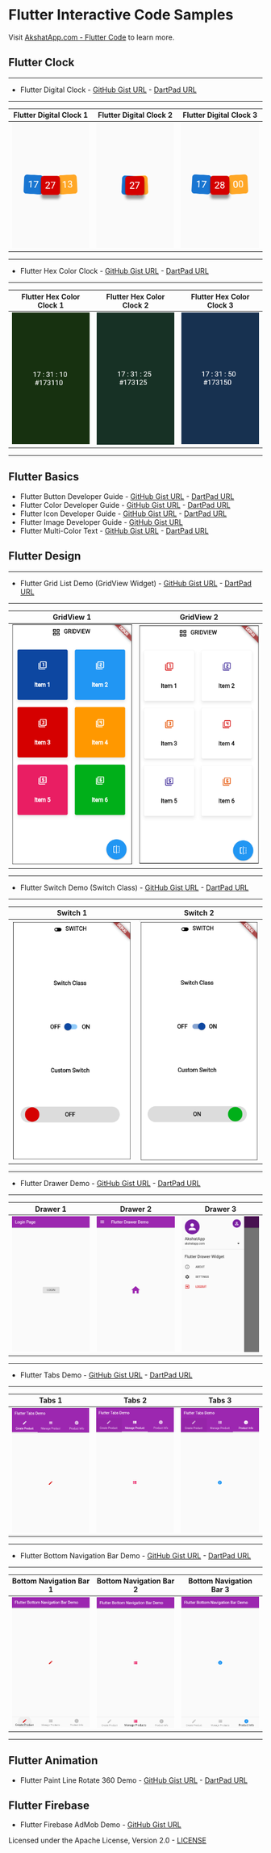 # Flutter Interactive Code Samples
Visit [AkshatApp.com - Flutter Code](https://www.akshatapp.com/tutorials/flutter-code) to learn more.

## Flutter Clock
___
* Flutter Digital Clock - [GitHub Gist URL](https://gist.github.com/akshatapp/97dcda32c91178e84995447c37e531c9) - [DartPad URL](https://dartpad.dev/embed-flutter.html?id=97dcda32c91178e84995447c37e531c9&theme=dark&run=true&split=60)
___
| Flutter Digital Clock 1| Flutter Digital Clock 2| Flutter Digital Clock 3|
| ------------- | ------------- | ------------- |
| ![Flutter Digital Clock 1](https://raw.githubusercontent.com/akshatapp/flutter-gist/master/images/digital-clock-1.png)  | ![Flutter Digital Clock 2](https://raw.githubusercontent.com/akshatapp/flutter-gist/master/images/digital-clock-2.png) | ![Flutter Digital Clock 3](https://raw.githubusercontent.com/akshatapp/flutter-gist/master/images/digital-clock-3.png)
___
* Flutter Hex Color Clock - [GitHub Gist URL](https://gist.github.com/akshatapp/483c4052470c0a42cad7c7b1a331bb9c) - [DartPad URL](https://dartpad.dev/embed-flutter.html?id=483c4052470c0a42cad7c7b1a331bb9c&theme=dark&run=true&split=60)
___
| Flutter Hex Color Clock 1| Flutter Hex Color Clock 2| Flutter Hex Color Clock 3|
| ------------- | ------------- | ------------- |
| ![Flutter Hex Color Clock 1](https://raw.githubusercontent.com/akshatapp/flutter-gist/master/images/hex-clock-1.png)  | ![Flutter Hex Color Clock 2](https://raw.githubusercontent.com/akshatapp/flutter-gist/master/images/hex-clock-2.png) | ![Flutter Hex Color Clock 3](https://raw.githubusercontent.com/akshatapp/flutter-gist/master/images/hex-clock-3.png)
___

## Flutter Basics
* Flutter Button Developer Guide - [GitHub Gist URL](https://gist.github.com/akshatapp/7dba96dd76f94263812bb93416895efa) - [DartPad URL](https://dartpad.dev/embed-flutter.html?id=7dba96dd76f94263812bb93416895efa&theme=dark&run=true&split=60)
* Flutter Color Developer Guide - [GitHub Gist URL](https://gist.github.com/akshatapp/f37f6fcb6d874b79132d11e584a8c0e1) - [DartPad URL](https://dartpad.dev/embed-flutter.html?id=f37f6fcb6d874b79132d11e584a8c0e1&theme=dark&run=true&split=60)
* Flutter Icon Developer Guide - [GitHub Gist URL](https://gist.github.com/akshatapp/6341e41d7c3508cdb36513c60c3fc2ef) - [DartPad URL](https://dartpad.dev/embed-flutter.html?id=6341e41d7c3508cdb36513c60c3fc2ef&theme=dark&run=true&split=60)
* Flutter Image Developer Guide - [GitHub Gist URL](https://gist.github.com/akshatapp/ca894079a1d9ba57c6b3ae97d5fc298f)
* Flutter Multi-Color Text - [GitHub Gist URL](https://gist.github.com/akshatapp/63fd5bbec6b3fc20ce4b62b8c9c0a485) - [DartPad URL](https://dartpad.dev/embed-flutter.html?id=63fd5bbec6b3fc20ce4b62b8c9c0a485&theme=dark&run=true&split=60)


## Flutter Design
___
* Flutter Grid List Demo (GridView Widget) - [GitHub Gist URL](https://gist.github.com/akshatapp/7f52763ccbc477afbdeb98ea24749826) - [DartPad URL](https://dartpad.dev/7f52763ccbc477afbdeb98ea24749826)
___
| GridView 1| GridView 2|
| ------------- | ------------- |
| ![GridView 1](https://raw.githubusercontent.com/akshatapp/flutter-gist/master/images/gridview-1.png)  | ![GridView 2](https://raw.githubusercontent.com/akshatapp/flutter-gist/master/images/gridview-2.png) |
___
* Flutter Switch Demo (Switch Class) - [GitHub Gist URL](https://gist.github.com/akshatapp/31dcf20034cfd0433f642f2e71ae5106) - [DartPad URL](https://dartpad.dev/31dcf20034cfd0433f642f2e71ae5106)
___
| Switch 1| Switch 2|
| ------------- | ------------- |
| ![Switch 1](https://raw.githubusercontent.com/akshatapp/flutter-gist/master/images/switch-1.png)  | ![Switch 2](https://raw.githubusercontent.com/akshatapp/flutter-gist/master/images/switch-2.png) |
___
* Flutter Drawer Demo - [GitHub Gist URL](https://gist.github.com/akshatapp/6b924cc50c2d7972796b99b305c30ddf) - [DartPad URL](https://dartpad.dev/embed-flutter.html?id=6b924cc50c2d7972796b99b305c30ddf&theme=dark&run=true&split=60)
___
| Drawer 1| Drawer 2| Drawer 3|
| ------------- | ------------- | ------------- |
| ![Drawer 1](https://raw.githubusercontent.com/akshatapp/flutter-gist/master/images/flutter-drawer-1.png)  | ![Drawer 2](https://raw.githubusercontent.com/akshatapp/flutter-gist/master/images/flutter-drawer-2.png) | ![Drawer 3](https://raw.githubusercontent.com/akshatapp/flutter-gist/master/images/flutter-drawer-3.png) 
___
* Flutter Tabs Demo - [GitHub Gist URL](https://gist.github.com/akshatapp/6c4d730328bac4a4d2abacdbd61476cc) - [DartPad URL](https://dartpad.dev/embed-flutter.html?id=6c4d730328bac4a4d2abacdbd61476cc&theme=dark&run=true&split=60)
___
| Tabs 1| Tabs 2| Tabs 3|
| ------------- | ------------- | ------------- |
| ![Tabs 1](https://raw.githubusercontent.com/akshatapp/flutter-gist/master/images/tabs-1.png)  | ![Tabs 2](https://raw.githubusercontent.com/akshatapp/flutter-gist/master/images/tabs-2.png) | ![Tabs 3](https://raw.githubusercontent.com/akshatapp/flutter-gist/master/images/tabs-3.png) 
___
* Flutter Bottom Navigation Bar Demo - [GitHub Gist URL](https://gist.github.com/akshatapp/3be7ecdc4f4d7d5e0aaf1946607992f7) - [DartPad URL](https://dartpad.dev/embed-flutter.html?id=3be7ecdc4f4d7d5e0aaf1946607992f7&theme=dark&run=true&split=60)
___
| Bottom Navigation Bar 1| Bottom Navigation Bar 2| Bottom Navigation Bar 3|
| ------------- | ------------- | ------------- |
| ![Bottom Navigation Bar 1](https://raw.githubusercontent.com/akshatapp/flutter-gist/master/images/bottom-nav-bar-1.png)  | ![Bottom Navigation Bar 2](https://raw.githubusercontent.com/akshatapp/flutter-gist/master/images/bottom-nav-bar-2.png) | ![Bottom Navigation Bar 3](https://raw.githubusercontent.com/akshatapp/flutter-gist/master/images/bottom-nav-bar-3.png) 
___

## Flutter Animation
* Flutter Paint Line Rotate 360 Demo - [GitHub Gist URL](https://gist.github.com/akshatapp/afe4b27688c1b2fa38b426ed0d25d669) - [DartPad URL](https://dartpad.dev/embed-flutter.html?id=afe4b27688c1b2fa38b426ed0d25d669&theme=dark&run=true&split=60)  

## Flutter Firebase
* Flutter Firebase AdMob Demo - [GitHub Gist URL](https://gist.github.com/akshatapp/6b6993ed7b7c10063ffb522461134d03)
  
Licensed under the Apache License, Version 2.0 -  [LICENSE](https://github.com/akshatapp/flutter-gist/blob/master/LICENSE)
